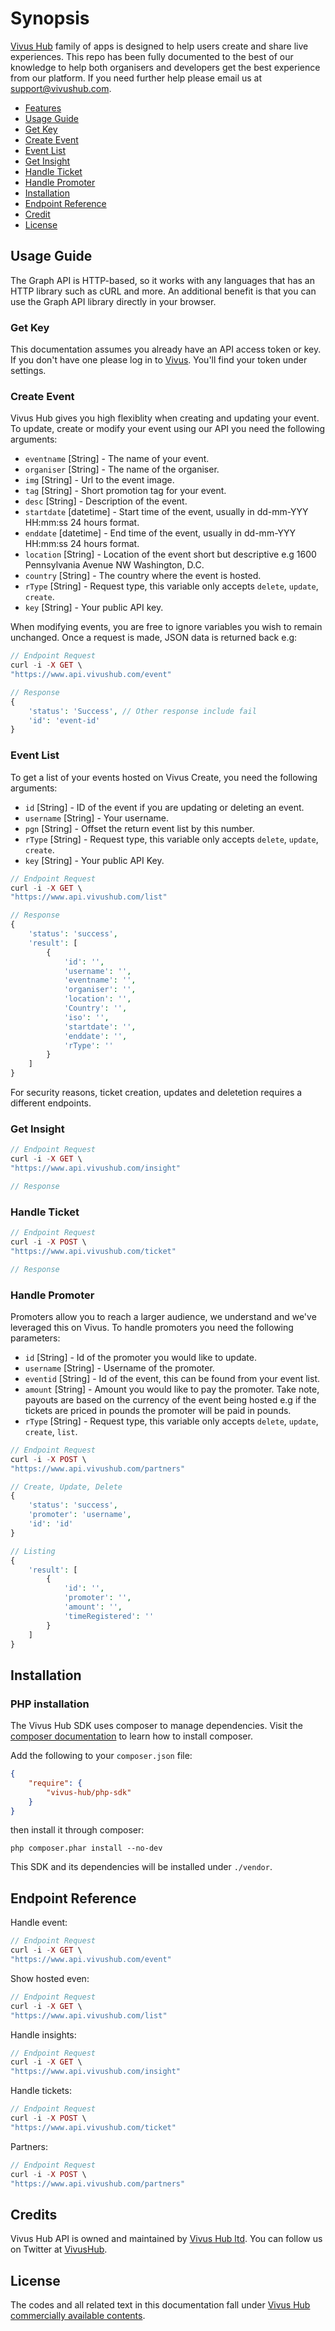 # Synopsis
[Vivus Hub](https://www.vivushub.com/ref=github) family of apps is designed to help users create and share live experiences. This repo has been fully documented to the best of our knowledge to help both organisers and developers get the best experience from our platform. If you need further help please email us at support@vivushub.com.

- [Features](#features)
- [Usage Guide](#usage-guide)
 - [Get Key](#get-key)
 - [Create Event](#create-event)
 - [Event List](#event-list)
 - [Get Insight](#get-insight)
 - [Handle Ticket](#handle-ticket)
 - [Handle Promoter](#handle-promoter)
 - [Installation](#installation)
- [Endpoint Reference](#endpoint-reference) 
- [Credit](#credit)
- [License](#license)

## Usage Guide
The Graph API is HTTP-based, so it works with any languages that has an HTTP library such as cURL and more. An additional benefit is that you can use the Graph API library directly in your browser. 

### Get Key
This documentation assumes you already have an API access token or key. If you don't have one please log in to [Vivus](https://www.vivushub.com/vivus/interface/settings?ref=github). You'll find your token under settings.

### Create Event
Vivus Hub gives you high flexiblity when creating and updating your event. To update, create or modify your event using our API you need the following arguments:
* `eventname` [String] - The name of your event.
* `organiser` [String] - The name of the organiser.
* `img` [String] - Url to the event image.
* `tag` [String] - Short promotion tag for your event.
* `desc` [String] - Description of the event.
* `startdate` [datetime] - Start time of the event, usually in dd-mm-YYY HH:mm:ss 24 hours format.
* `enddate` [datetime] - End time of the event, usually in dd-mm-YYY HH:mm:ss 24 hours format.
* `location` [String] - Location of the event short but descriptive e.g 1600 Pennsylvania Avenue NW Washington, D.C.
* `country` [String] - The country where the event is hosted.
* `rType` [String] -  Request type, this variable only accepts `delete`, `update`, `create`.
* `key` [String] - Your public API key.

When modifying events, you are free to ignore variables you wish to remain unchanged. Once a request is made, JSON data is returned back e.g: 


```php 
// Endpoint Request
curl -i -X GET \
"https://www.api.vivushub.com/event"

// Response 
{
    'status': 'Success', // Other response include fail
    'id': 'event-id'
}
```

### Event List
To get a list of your events hosted on Vivus Create, you need the following arguments:
* `id` [String] - ID of the event if you are updating or deleting an event.
* `username` [String] - Your username.
* `pgn` [String] - Offset the return event list by this number.
* `rType` [String] -  Request type, this variable only accepts `delete`, `update`, `create`.
* `key` [String] - Your public API Key.
```php
// Endpoint Request
curl -i -X GET \
"https://www.api.vivushub.com/list"

// Response 
{
    'status': 'success',
    'result': [
        {
            'id': '',
            'username': '',
            'eventname': '',
            'organiser': '',
            'location': '',
            'Country': '',
            'iso': '',
            'startdate': '',
            'enddate': '',
            'rType': ''
        }
    ]
}
```
For security reasons, ticket creation, updates and deletetion requires a different endpoints. 
### Get Insight
```php 
// Endpoint Request
curl -i -X GET \
"https://www.api.vivushub.com/insight"

// Response 
```

### Handle Ticket
```php 
// Endpoint Request
curl -i -X POST \
"https://www.api.vivushub.com/ticket"

// Response 
```

### Handle Promoter
Promoters allow you to reach a larger audience, we understand and we've leveraged this on Vivus. To handle promoters you need the following parameters: 
* `id` [String] - Id of the promoter you would like to update.
* `username` [String] - Username of the promoter.
* `eventid` [String] - Id of the event, this can be found from your event list.
* `amount` [String] - Amount you would like to pay the promoter. Take note, payouts are based on the currency of the event being hosted e.g if the tickets are priced in pounds the promoter will be paid in pounds.
* `rType` [String] - Request type, this variable only accepts `delete`, `update`, `create`, `list`.

```php 
// Endpoint Request
curl -i -X POST \
"https://www.api.vivushub.com/partners"

// Create, Update, Delete
{
    'status': 'success',
    'promoter': 'username',
    'id': 'id'
}

// Listing
{
    'result': [
        {
            'id': '',
            'promoter': '',
            'amount': '',
            'timeRegistered': ''
        }
    ]
}
```
## Installation
### PHP installation
The Vivus Hub SDK uses composer to manage dependencies. Visit the <a href="https://getcomposer.org/download/" target="_blank">composer documentation</a> to learn how to install composer.

Add the following to your `composer.json` file:

```json
{
    "require": {
        "vivus-hub/php-sdk"
    }
}
```
then install it through composer:

```shell
php composer.phar install --no-dev
```

This SDK and its dependencies will be installed under `./vendor`.

## Endpoint Reference
Handle event:
```php 
// Endpoint Request
curl -i -X GET \
"https://www.api.vivushub.com/event"
```
Show hosted even:
```php
// Endpoint Request
curl -i -X GET \
"https://www.api.vivushub.com/list"
```
Handle insights:
```php 
// Endpoint Request
curl -i -X GET \
"https://www.api.vivushub.com/insight"
```
Handle tickets:
```php 
// Endpoint Request
curl -i -X POST \
"https://www.api.vivushub.com/ticket"
```
Partners: 
```php 
// Endpoint Request
curl -i -X POST \
"https://www.api.vivushub.com/partners"
```
## Credits
Vivus Hub API is owned and maintained by [Vivus Hub ltd](https://www.vivushub.com/vivus/?ref=github&adFor=events). You can follow us on Twitter at [VivusHub](https://www.twitter.com/vivushub).

## License
The codes and all related text in this documentation fall under [Vivus Hub commercially available contents](https://www.vivushub.com/vivus/interface/terms).